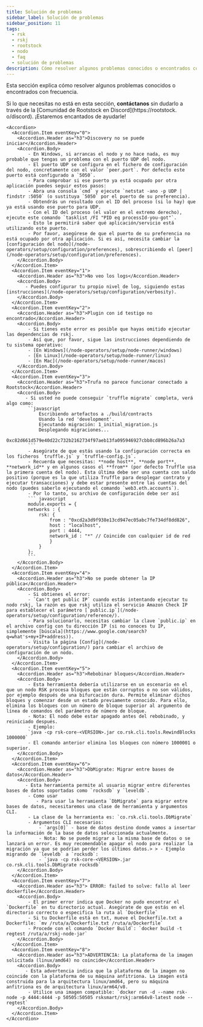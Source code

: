 ```yaml
---
title: Solución de problemas
sidebar_label: Solución de problemas
sidebar_position: 11
tags:
  - rsk
  - rskj
  - rootstock
  - nodo
  - faq
  - solución de problemas
description: Cómo resolver algunos problemas conocidos o encontrados con frecuencia al trabajar con RSKj
---
```


Esta sección explica cómo resolver algunos problemas conocidos o encontrados con frecuencia.

Si lo que necesitas no está en esta sección, **contáctanos** sin dudarlo a través de la [Comunidad de Rootstock en Discord](https://rootstock. o/discord). ¡Estaremos encantados de ayudarle!

````mdx-code-block
<Accordion>
  <Accordion.Item eventKey="0">
    <Accordion.Header as="h3">Discovery no se puede iniciar</Accordion.Header>
    <Accordion.Body>
        - En Windows, si arrancas el nodo y no hace nada, es muy probable que tengas un problema con el puerto UDP del nodo.
        - El puerto UDP se configura en el fichero de configuración del nodo, concretamente con el valor `peer.port`. Por defecto este puerto está configurado a `5050`.
        - Para comprobar si ese puerto ya está ocupado por otra aplicación puedes seguir estos pasos:
        - Abra una consola `cmd` y ejecute `netstat -ano -p UDP | findstr :5050` (o sustituya `5050` por el puerto de su preferencia).
        - Obtendrás un resultado con el ID del proceso (si lo hay) que ya está usando ese puerto para UDP.
        - Con el ID del proceso (el valor en el extremo derecho), ejecute este comando `tasklist /FI "PID eq processId-you-got"`.
        - Esto le permitirá saber qué aplicación/servicio está utilizando este puerto.
        - Por favor, asegúrese de que el puerto de su preferencia no está ocupado por otra aplicación. Si es así, necesita cambiar la [configuración del nodo](/node-operators/setup/configuration/preferences), sobrescribiendo el [peer](/node-operators/setup/configuration/preferences).
    </Accordion.Body>
  </Accordion.Item>
  <Accordion.Item eventKey="1">
    <Accordion.Header as="h3">No veo los logs</Accordion.Header>
    <Accordion.Body>
       - Puedes configurar tu propio nivel de log, siguiendo estas [instrucciones](/node-operators/setup/configuration/verbosity).
    </Accordion.Body>
  </Accordion.Item>
  <Accordion.Item eventKey="2">
    <Accordion.Header as="h3">Plugin con id testigo no encontrado</Accordion.Header>
    <Accordion.Body>
        - Si tienes este error es posible que hayas omitido ejecutar las dependencias de rskj.
        - Así que, por favor, sigue las instrucciones dependiendo de tu sistema operativo:
        - [En Windows](/node-operators/setup/node-runner/windows)
        - [En Linux](/node-operators/setup/node-runner/linux)
        - [En Mac](/node-operators/setup/node-runner/macos)
    </Accordion.Body>
  </Accordion.Item>
  <Accordion.Item eventKey="3">
    <Accordion.Header as="h3">Trufa no parece funcionar conectado a Rootstock</Accordion.Header>
    <Accordion.Body>
       - Si usted no puede conseguir `truffle migrate` completa, verá algo como:
        ``javascript
            Escribiendo artefactos a ./build/contracts
            Usando la red 'development'.
            Ejecutando migración: 1_initial_migration.js
            Desplegando migraciones...
            0xc82d661d579e40d22c732b2162734f97aeb13fa095946927cbb8cd896b26a7a3
        ```
        - Asegúrate de que estás usando la configuración correcta en los ficheros `truffle.js` y `truffle-config.js`.
        - Recuerda que necesitas: **node host**, **node port**, **network_id** y en algunos casos el **from** (por defecto Truffle usa la primera cuenta del nodo). Esta última debe ser una cuenta con saldo positivo (porque es la que utiliza Truffle para desplegar contrato y ejecutar transacciones) y debe estar presente entre las cuentas del nodo (puedes saberlo ejecutando el comando `web3.eth.accounts`).
        - Por lo tanto, su archivo de configuración debe ser así
        ``` javascript
        module.exports = {
        networks : {
            rsk: {
                from : "0xcd2a3d9f938e13cd947ec05abc7fe734df8dd826",
                host : "localhost",
                port : 4444,
                network_id : "*" // Coincide con cualquier id de red
                }
            }
        };
        ```
    </Accordion.Body>
  </Accordion.Item>
  <Accordion.Item eventKey="4">
    <Accordion.Header as="h3">No se puede obtener la IP pública</Accordion.Header>
    <Accordion.Body>
        - Si obtienes el error:
        - `Can't get public IP` cuando estás intentando ejecutar tu nodo rskj, la razón es que rskj utiliza el servicio Amazon Check IP para establecer el parámetro [`public.ip`](/node-operators/setup/configuration/reference/).
        - Para solucionarlo, necesitas cambiar la clave `public.ip` en el archivo config con tu dirección IP (si no conoces tu IP, simplemente [búscala](https://www.google.com/search?q=what's+my+IP+address)).
        - Visita la página [Config](/node-operators/setup/configuration/) para cambiar el archivo de configuración de un nodo.
    </Accordion.Body>
  </Accordion.Item>
  <Accordion.Item eventKey="5">
    <Accordion.Header as="h3">Rebobinar bloques</Accordion.Header>
    <Accordion.Body>
        - Esta herramienta debería utilizarse en un escenario en el que un nodo RSK procesa bloques que están corruptos o no son válidos, por ejemplo después de una bifurcación dura. Permite eliminar dichos bloques y comenzar desde un estado previamente conocido. Para ello, elimina los bloques con un número de bloque superior al argumento de línea de comandos del parámetro de número de bloque.
        - Nota: El nodo debe estar apagado antes del rebobinado, y reiniciado después.
        - Ejemplo:
        `java -cp rsk-core-<VERSION>.jar co.rsk.cli.tools.RewindBlocks 1000000`
        - El comando anterior elimina los bloques con número 1000001 o superior.
    </Accordion.Body>
  </Accordion.Item>
  <Accordion.Item eventKey="6">
    <Accordion.Header as="h3">DbMigrate: Migrar entre bases de datos</Accordion.Header>
    <Accordion.Body>
       - Esta herramienta permite al usuario migrar entre diferentes bases de datos soportadas como `rocksdb` y `leveldb`.
        - Como usar
           - Para usar la herramienta `DbMigrate` para migrar entre bases de datos, necesitaremos una clase de herramienta y argumentos CLI.
        - La clase de la herramienta es: `co.rsk.cli.tools.DbMigrate`
        - Argumentos CLI necesarios:
            - `args[0]` - base de datos destino donde vamos a insertar la información de la base de datos seleccionada actualmente.
            - Nota: No se puede migrar a la misma base de datos o se lanzará un error. Es muy recomendable apagar el nodo para realizar la migración ya que se podrían perder los últimos datos.> > - Ejemplo migrando de `leveldb` a `rocksdb`:
            - `java -cp rsk-core-<VERSION>.jar co.rsk.cli.tools.DbMigrate rocksdb`
    </Accordion.Body>
  </Accordion.Item>
  <Accordion.Item eventKey="7">
    <Accordion.Header as="h3"> ERROR: failed to solve: fallo al leer dockerfile</Accordion.Header>
    <Accordion.Body>
        - El primer error indica que Docker no pudo encontrar el `Dockerfile` en tu directorio actual. Asegúrate de que estás en el directorio correcto o especifica la ruta al `Dockerfile`
        - Si tu Dockerfile está en txt, mueve el Dockerfile.txt a Dockerfile: `mv /ruta/a/Dockerfile.txt /ruta/a/Dockerfile`
        - Procede con el comando `Docker Build`: `docker build -t regtest /ruta/a/rskj-node-jar`
    </Accordion.Body>
  </Accordion.Item>
  <Accordion.Item eventKey="8">
    <Accordion.Header as="h3">ADVERTENCIA: La plataforma de la imagen solicitada (linux/amd64) no coincide</Accordion.Header>
    <Accordion.Body>
       - Esta advertencia indica que la plataforma de la imagen no coincide con la plataforma de su máquina anfitriona. La imagen está construida para la arquitectura linux/amd64, pero su máquina anfitriona es de arquitectura linux/arm64/v8.
        - Utilice una imagen compatible: `docker run -d --name rsk-node -p 4444:4444 -p 50505:50505 rsksmart/rskj:arm64v8-latest node --regtest`
    </Accordion.Body>
  </Accordion.Item>
</Accordion>
````

